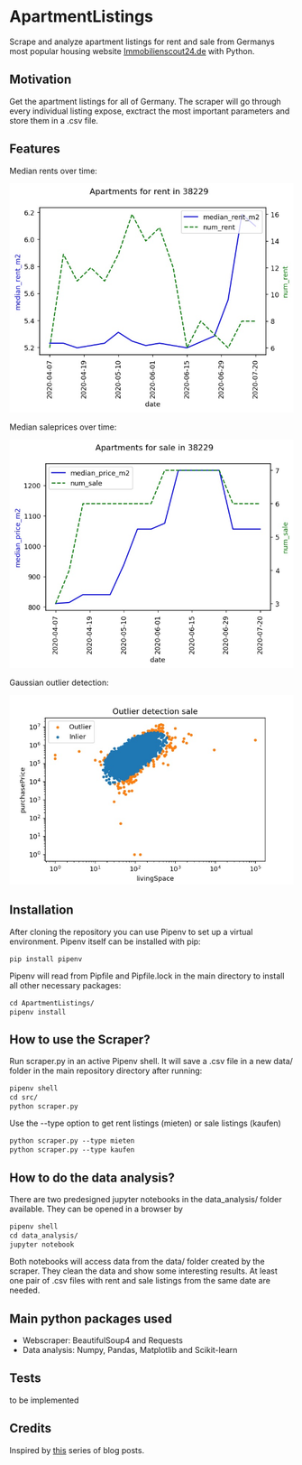 # ApartmentListings
Scrape and analyze apartment listings for rent and sale from Germanys most popular housing website [Immobilienscout24.de](https://www.immobilienscout24.de/) with Python.

## Motivation
Get the apartment listings for all of Germany. The scraper will go through every individual listing expose, exctract the most important parameters and store them in a .csv file.

## Features
Median rents over time:

![](data_analysis/rent_timeseries_plot.jpg)

Median saleprices over time:

![](data_analysis/sale_timeseries_plot.jpg)

Gaussian outlier detection:

![](data_analysis/sale_outlier.jpg)

## Installation
After cloning the repository you can use Pipenv to set up a virtual environment. Pipenv itself can be installed with pip:
```
pip install pipenv
```
Pipenv will read from Pipfile and Pipfile.lock in the main directory to install all other necessary packages:
```
cd ApartmentListings/
pipenv install
```

## How to use the Scraper?
Run scraper.py in an active Pipenv shell. It will save a .csv file in a new data/ folder in the main repository directory after running:
```
pipenv shell
cd src/
python scraper.py
```
Use the --type option to get rent listings (mieten) or sale listings (kaufen)
```
python scraper.py --type mieten
python scraper.py --type kaufen
```

## How to do the data analysis?
There are two predesigned jupyter notebooks in the data_analysis/ folder available. They can be opened in a browser by
```
pipenv shell
cd data_analysis/
jupyter notebook
```
Both notebooks will access data from the data/ folder created by the scraper. They clean the data and show some interesting results. At least one pair of .csv files with rent and sale listings from the same date are needed.

## Main python packages used
 - Webscraper: BeautifulSoup4 and Requests
 - Data analysis: Numpy, Pandas, Matplotlib and Scikit-learn

## Tests
to be implemented

## Credits
Inspired by [this](https://statisquo.de/2017/11/16/immobilienscout24-mining-teil-1-worum-geht-es/) series of blog posts.
